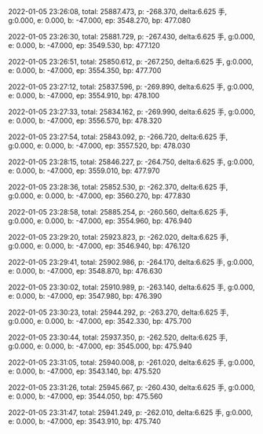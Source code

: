 2022-01-05 23:26:08, total: 25887.473, p: -268.370, delta:6.625 手, g:0.000, e: 0.000, b: -47.000, ep: 3548.270, bp: 477.080

2022-01-05 23:26:30, total: 25881.729, p: -267.430, delta:6.625 手, g:0.000, e: 0.000, b: -47.000, ep: 3549.530, bp: 477.120

2022-01-05 23:26:51, total: 25850.612, p: -267.250, delta:6.625 手, g:0.000, e: 0.000, b: -47.000, ep: 3554.350, bp: 477.700

2022-01-05 23:27:12, total: 25837.596, p: -269.890, delta:6.625 手, g:0.000, e: 0.000, b: -47.000, ep: 3554.910, bp: 478.100

2022-01-05 23:27:33, total: 25834.162, p: -269.990, delta:6.625 手, g:0.000, e: 0.000, b: -47.000, ep: 3556.570, bp: 478.320

2022-01-05 23:27:54, total: 25843.092, p: -266.720, delta:6.625 手, g:0.000, e: 0.000, b: -47.000, ep: 3557.520, bp: 478.030

2022-01-05 23:28:15, total: 25846.227, p: -264.750, delta:6.625 手, g:0.000, e: 0.000, b: -47.000, ep: 3559.010, bp: 477.970

2022-01-05 23:28:36, total: 25852.530, p: -262.370, delta:6.625 手, g:0.000, e: 0.000, b: -47.000, ep: 3560.270, bp: 477.830

2022-01-05 23:28:58, total: 25885.254, p: -260.560, delta:6.625 手, g:0.000, e: 0.000, b: -47.000, ep: 3554.960, bp: 476.940

2022-01-05 23:29:20, total: 25923.823, p: -262.020, delta:6.625 手, g:0.000, e: 0.000, b: -47.000, ep: 3546.940, bp: 476.120

2022-01-05 23:29:41, total: 25902.986, p: -264.170, delta:6.625 手, g:0.000, e: 0.000, b: -47.000, ep: 3548.870, bp: 476.630

2022-01-05 23:30:02, total: 25910.989, p: -263.140, delta:6.625 手, g:0.000, e: 0.000, b: -47.000, ep: 3547.980, bp: 476.390

2022-01-05 23:30:23, total: 25944.292, p: -263.270, delta:6.625 手, g:0.000, e: 0.000, b: -47.000, ep: 3542.330, bp: 475.700

2022-01-05 23:30:44, total: 25937.350, p: -262.520, delta:6.625 手, g:0.000, e: 0.000, b: -47.000, ep: 3545.000, bp: 475.940

2022-01-05 23:31:05, total: 25940.008, p: -261.020, delta:6.625 手, g:0.000, e: 0.000, b: -47.000, ep: 3543.140, bp: 475.520

2022-01-05 23:31:26, total: 25945.667, p: -260.430, delta:6.625 手, g:0.000, e: 0.000, b: -47.000, ep: 3544.050, bp: 475.560

2022-01-05 23:31:47, total: 25941.249, p: -262.010, delta:6.625 手, g:0.000, e: 0.000, b: -47.000, ep: 3543.910, bp: 475.740